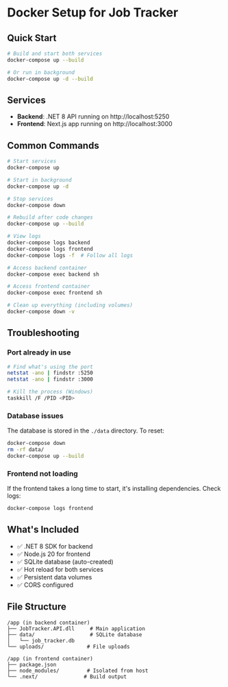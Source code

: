# Docker Setup for Job Tracker

## Quick Start

```bash
# Build and start both services
docker-compose up --build

# Or run in background
docker-compose up -d --build
```

## Services

- **Backend**: .NET 8 API running on http://localhost:5250
- **Frontend**: Next.js app running on http://localhost:3000

## Common Commands

```bash
# Start services
docker-compose up

# Start in background
docker-compose up -d

# Stop services
docker-compose down

# Rebuild after code changes
docker-compose up --build

# View logs
docker-compose logs backend
docker-compose logs frontend
docker-compose logs -f  # Follow all logs

# Access backend container
docker-compose exec backend sh

# Access frontend container  
docker-compose exec frontend sh

# Clean up everything (including volumes)
docker-compose down -v
```

## Troubleshooting

### Port already in use
```bash
# Find what's using the port
netstat -ano | findstr :5250
netstat -ano | findstr :3000

# Kill the process (Windows)
taskkill /F /PID <PID>
```

### Database issues
The database is stored in the `./data` directory. To reset:
```bash
docker-compose down
rm -rf data/
docker-compose up --build
```

### Frontend not loading
If the frontend takes a long time to start, it's installing dependencies. Check logs:
```bash
docker-compose logs frontend
```

## What's Included

- ✅ .NET 8 SDK for backend
- ✅ Node.js 20 for frontend
- ✅ SQLite database (auto-created)
- ✅ Hot reload for both services
- ✅ Persistent data volumes
- ✅ CORS configured

## File Structure

```
/app (in backend container)
├── JobTracker.API.dll     # Main application
├── data/                  # SQLite database
│   └── job_tracker.db
└── uploads/              # File uploads

/app (in frontend container)
├── package.json
├── node_modules/         # Isolated from host
└── .next/               # Build output
```